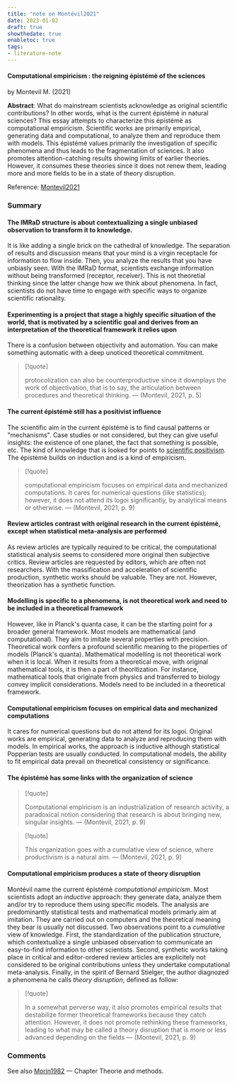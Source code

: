 ```yaml
---
title: "note on Montévil2021"
date: 2023-01-02
draft: true
showthedate: true
enabletoc: true
tags:
- literature-note
---
```


#### **Computational empiricism : the reigning épistémè of the sciences**     
by Montevil M. (2021)         

**Abstract**:  What do mainstream scientists acknowledge as original scientific contributions? In other words, what is the current épistémè in natural sciences? This essay attempts to characterize this épistémè as computational empiricism. Scientific works are primarily empirical, generating data and computational, to analyze them and reproduce them with models. This épistémè values primarily the investigation of specific phenomena and thus leads to the fragmentation of sciences. It also promotes attention-catching results showing limits of earlier theories. However, it consumes these theories since it does not renew them, leading more and more fields to be in a state of theory disruption.

Reference: [Montevil2021](reference/Montevil2021.md)


### Summary


#### The IMRaD structure is about contextualizing a single unbiased observation to transform it to knowledge.
It is like adding a single brick on the cathedral of knowledge. The separation of results and discussion means that your mind is a virgin receptacle for information to flow inside. Then, you analyze the results that you have unbiasly seen. With the IMRaD format, scientists exchange information without being transformed (receptor, receiver). This is not theoretial thinking since the latter change how we think about phenomena. In fact, scientists do not have time to engage with specific ways to organize scientific rationality.

#### Experimenting is a project that stage a highly specific situation of the world, that is motivated by a scientific goal and derives from an interpretation of the theoretical framework it relies upon

There is a confusion between objectivity and automation. You can make something automatic with a deep unoticed theoretical commitment. 
> [!quote] 
>
>protocolization can also be counterproductive since it downplays the work of objectivation, that is to say, the articulation between procedures and theoretical thinking. —  (Montevil, 2021, p. 5) 


#### The current épistémè still has a positivist influence
The scientific aim in the current épistémè is to find causal patterns or "mechanisms". Case studies or not considered, but they can give useful insights: the existence of one planet, the fact that something is possible, etc. The kind of knowledge that is looked for points to [scientific positivism](concept/scientific%20positivism.md). The épistémè builds on induction and is a kind of empiricism.


> [!quote] 
>
>computational empiricism focuses on empirical data and mechanized computations. It cares for numerical questions (like statistics); however, it does not attend its logoi significantly, by analytical means or otherwise. —  (Montevil, 2021, p. 9) 


#### Review articles contrast with original research in the current épistémè, except when statistical meta-analysis are performed
As review articles are typically required to be critical, the computational statistical analysis seems to considered more original then subjective critics. Review articles are requested by editors, which are often not researchers. With the massification and acceleration of scientific production, synthetic works should be valuable. They are not. However, theorization has a synthetic function.

#### Modelling is specific to a phenomena, is not theoretical work and need to be included in a theoretical framework
However, like in Planck's quanta case, it can be the starting point for a broader general framework. Most models are mathematical (and computational). They aim to imitate several properties with precision. Theoretical work confers a profound scientific meaning to the properties of models (Planck's quanta). Mathematical modelling is not theoretical work when it is local. When it results from a theoretical move, with original mathematical tools, it is then a part of theoritization. For instance, mathematical tools that originate from physics and transferred to biology convey implicit considerations. Models need to be included in a theoretical framework.

#### Computational empiricism focuses on empirical data and mechanized computations
It cares for numerical questions but do not attend for its logoi. Original works are empirical, generating data to analyze and reproducing them with models. In empirical works, the approach is inductive although statistical Popperian tests are usually conducted. In computational models, the ability to fit empirical data prevail on theoretical consistency or significance.


#### The épistémè has some links with the organization of science

> [!quote] 
>
>Computational empiricism is an industrialization of research activity, a paradoxical notion considering that research is about bringing new, singular insights. —  (Montevil, 2021, p. 9) 

> [!quote] 
>
>This organization goes with a cumulative view of science, where productivism is a natural aim. —  (Montevil, 2021, p. 9) 

#### Computational empiricism produces a state of theory disruption
Montévil name the current épistémè _computational empiricism_. Most scientists adopt an _inductive_ approach: they generate data, analyze them and/or try to reproduce them using specific models. The analysis are predominantly statistical tests and mathematical models primarly aim at imitation. They are carried out on computers and the theoretical meaning they bear is usually not discussed. Two observations point to a _cumulative_ view of knowledge. First, the standardization of the publication structure, which contextualize a single unbiased observation to communicate an easy-to-find information to other scientists. Second, synthetic works taking place in critical and editor-ordered review articles are explicitely not considered to be original contributions unless they undertake computational meta-analysis. Finally, in the spirit of Bernard Stielger, the author diagnozed a phenomena he calls _theory disruption_, defined as follow:

> [!quote] 
>
>In a somewhat perverse way, it also promotes empirical results that destabilize former theoretical frameworks because they catch attention. However, it does not promote rethinking these frameworks, leading to what may be called a theory disruption that is more or less advanced depending on the fields —  (Montevil, 2021, p. 9) 


### Comments
See also [Morin1982](reference/Morin1982.md) — Chapter Theorie and methods. 
